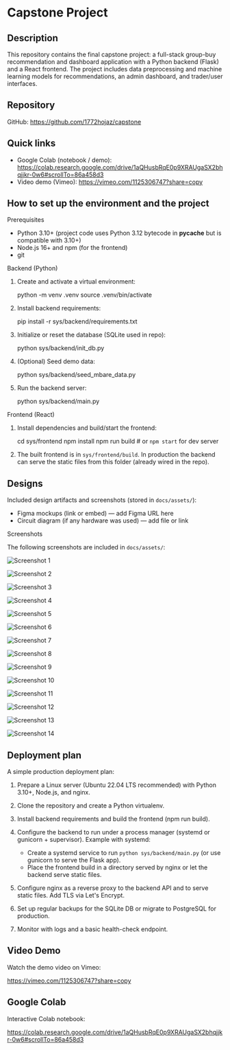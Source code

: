 # Capstone Project

Description
-----------

This repository contains the final capstone project: a full-stack group-buy recommendation and dashboard application with a Python backend (Flask) and a React frontend. The project includes data preprocessing and machine learning models for recommendations, an admin dashboard, and trader/user interfaces.

Repository
----------

GitHub: https://github.com/1772hojaz/capstone

Quick links
-----------

- Google Colab (notebook / demo): https://colab.research.google.com/drive/1aQHusbRqE0p9XRAUgaSX2bhqjjkr-0w6#scrollTo=86a458d3
- Video demo (Vimeo): https://vimeo.com/1125306747?share=copy

How to set up the environment and the project
---------------------------------------------

Prerequisites

- Python 3.10+ (project code uses Python 3.12 bytecode in __pycache__ but is compatible with 3.10+)
- Node.js 16+ and npm (for the frontend)
- git

Backend (Python)

1. Create and activate a virtual environment:

   python -m venv .venv
   source .venv/bin/activate
2. Install backend requirements:

   pip install -r sys/backend/requirements.txt
3. Initialize or reset the database (SQLite used in repo):

   python sys/backend/init_db.py
4. (Optional) Seed demo data:

   python sys/backend/seed_mbare_data.py
5. Run the backend server:

   python sys/backend/main.py

Frontend (React)

1. Install dependencies and build/start the frontend:

   cd sys/frontend
   npm install
   npm run build   # or `npm start` for dev server
2. The built frontend is in `sys/frontend/build`. In production the backend can serve the static files from this folder (already wired in the repo).

Designs
-------

Included design artifacts and screenshots (stored in `docs/assets/`):

- Figma mockups (link or embed) — add Figma URL here
- Circuit diagram (if any hardware was used) — add file or link

Screenshots

The following screenshots are included in `docs/assets/`:

![Screenshot 1](docs/assets/Screenshot%20from%202025-10-07%2023-00-39.png)

![Screenshot 2](docs/assets/Screenshot%20from%202025-10-07%2023-00-48.png)

![Screenshot 3](docs/assets/Screenshot%20from%202025-10-07%2023-00-53.png)

![Screenshot 4](docs/assets/Screenshot%20from%202025-10-07%2023-00-58.png)

![Screenshot 5](docs/assets/Screenshot%20from%202025-10-07%2023-01-15.png)

![Screenshot 6](docs/assets/Screenshot%20from%202025-10-07%2023-01-23.png)

![Screenshot 7](docs/assets/Screenshot%20from%202025-10-07%2023-01-30.png)

![Screenshot 8](docs/assets/Screenshot%20from%202025-10-07%2023-01-34.png)

![Screenshot 9](docs/assets/Screenshot%20from%202025-10-07%2023-01-45.png)

![Screenshot 10](docs/assets/Screenshot%20from%202025-10-07%2023-01-53.png)

![Screenshot 11](docs/assets/Screenshot%20from%202025-10-07%2023-01-59.png)

![Screenshot 12](docs/assets/Screenshot%20from%202025-10-07%2023-02-04.png)

![Screenshot 13](docs/assets/Screenshot%20from%202025-10-07%2023-02-11.png)

![Screenshot 14](docs/assets/Screenshot%20from%202025-10-07%2023-02-15.png)

Deployment plan
---------------

A simple production deployment plan:

1. Prepare a Linux server (Ubuntu 22.04 LTS recommended) with Python 3.10+, Node.js, and nginx.
2. Clone the repository and create a Python virtualenv.
3. Install backend requirements and build the frontend (npm run build).
4. Configure the backend to run under a process manager (systemd or gunicorn + supervisor). Example with systemd:

   - Create a systemd service to run `python sys/backend/main.py` (or use gunicorn to serve the Flask app).
   - Place the frontend build in a directory served by nginx or let the backend serve static files.
5. Configure nginx as a reverse proxy to the backend API and to serve static files. Add TLS via Let's Encrypt.
6. Set up regular backups for the SQLite DB or migrate to PostgreSQL for production.
7. Monitor with logs and a basic health-check endpoint.

Video Demo
----------

Watch the demo video on Vimeo:

https://vimeo.com/1125306747?share=copy

Google Colab
------------

Interactive Colab notebook:

https://colab.research.google.com/drive/1aQHusbRqE0p9XRAUgaSX2bhqjjkr-0w6#scrollTo=86a458d3
